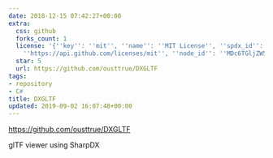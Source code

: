 ```yaml
---
date: 2018-12-15 07:42:27+00:00
extra:
  css: github
  forks_count: 1
  license: '{''key'': ''mit'', ''name'': ''MIT License'', ''spdx_id'': ''MIT'', ''url'':
    ''https://api.github.com/licenses/mit'', ''node_id'': ''MDc6TGljZW5zZTEz''}'
  star: 5
  url: https://github.com/ousttrue/DXGLTF
tags:
- repository
- C#
title: DXGLTF
updated: 2019-09-02 16:07:48+00:00
---
```


<https://github.com/ousttrue/DXGLTF>

glTF viewer using SharpDX
